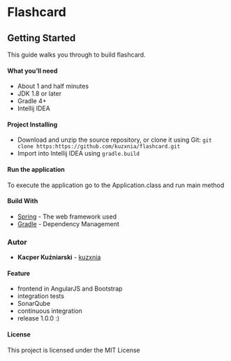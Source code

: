 # Flashcard

## Getting Started
This guide walks you through to build flashcard.

#### What you’ll need
- About 1 and half minutes
- JDK 1.8 or later
- Gradle 4+
- Intellij IDEA

#### Project Installing

- Download and unzip the source repository, or clone it using Git:
``git clone https:https://github.com/kuzxnia/flashcard.git``
- Import into Intellij IDEA using `gradle.build`

#### Run the application

To execute the application go to the Application.class and run main method

#### Build With
 - [Spring](https://spring.io/) - The web framework used
 - [Gradle](https://gradle.org/) - Dependency Management 

### Autor
* **Kacper Kuźniarski** - [kuzxnia](https://github.com/GeniusManti)

#### Feature
* frontend in AngularJS and Bootstrap
* integration tests
* SonarQube 
* continuous integration
* release 1.0.0 :)

#### License
This project is licensed under the MIT License